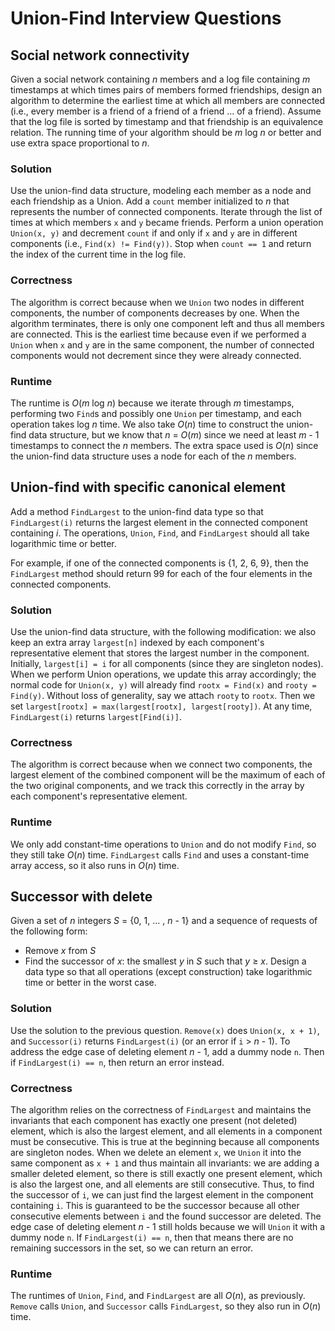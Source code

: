 Union-Find Interview Questions
==============================

Social network connectivity
---------------------------

Given a social network containing *n* members and a log file containing *m* timestamps at which times pairs of members formed friendships, design an algorithm to determine the earliest time at which all members are connected (i.e., every member is a friend of a friend of a friend ... of a friend). Assume that the log file is sorted by timestamp and that friendship is an equivalence relation. The running time of your algorithm should be *m* log *n* or better and use extra space proportional to *n*.

### Solution

Use the union-find data structure, modeling each member as a node and each friendship as a Union. Add a `count` member initialized to *n* that represents the number of connected components. Iterate through the list of times at which members `x` and `y` became friends. Perform a union operation `Union(x, y)` and decrement `count` if and only if `x` and `y` are in different components (i.e., `Find(x) != Find(y))`. Stop when `count == 1` and return the index of the current time in the log file. 

### Correctness

The algorithm is correct because when we `Union` two nodes in different components, the number of components decreases by one. When the algorithm terminates, there is only one component left and thus all members are connected. This is the earliest time because even if we performed a `Union` when `x` and `y` are in the same component, the number of connected components would not decrement since they were already connected.

### Runtime

The runtime is *O*(*m* log *n*) because we iterate through *m* timestamps, performing two `Find`s and possibly one `Union` per timestamp, and each operation takes log *n* time. We also take *O*(*n*) time to construct the union-find data structure, but we know that *n* = *O*(*m*) since we need at least *m* - 1 timestamps to connect the *n* members. The extra space used is *O*(*n*) since the union-find data structure uses a node for each of the *n* members.


Union-find with specific canonical element
------------------------------------------

Add a method `FindLargest` to the union-find data type so that `FindLargest(i)` returns the largest element in the connected component containing *i*. The operations, `Union`, `Find`, and `FindLargest` should all take logarithmic time or better.

For example, if one of the connected components is \{1, 2, 6, 9\}, then the `FindLargest` method should return 99 for each of the four elements in the connected components.

### Solution

Use the union-find data structure, with the following modification: we also keep an extra array `largest[n]` indexed by each component's representative element that stores the largest number in the component. Initially, `largest[i] = i` for all components (since they are singleton nodes). When we perform Union operations, we update this array accordingly; the normal code for `Union(x, y)` will already find `rootx = Find(x)` and `rooty = Find(y)`. Without loss of generality, say we attach `rooty` to `rootx`. Then we set `largest[rootx] = max(largest[rootx], largest[rooty])`. At any time, `FindLargest(i)` returns `largest[Find(i)]`.

### Correctness

The algorithm is correct because when we connect two components, the largest element of the combined component will be the maximum of each of the two original components, and we track this correctly in the array by each component's representative element.

### Runtime

We only add constant-time operations to `Union` and do not modify `Find`, so they still take *O*(*n*) time. `FindLargest` calls `Find` and uses a constant-time array access, so it also runs in *O*(*n*) time.


Successor with delete
---------------------

Given a set of *n* integers *S* = \{0, 1, ... , *n* - 1\} and a sequence of requests of the following form:
* Remove *x* from *S*
* Find the successor of *x*: the smallest *y* in *S* such that *y* ≥ *x*.
Design a data type so that all operations (except construction) take logarithmic time or better in the worst case.

### Solution

Use the solution to the previous question. `Remove(x)` does `Union(x, x + 1)`, and `Successor(i)` returns `FindLargest(i)` (or an error if `i` > *n* - 1). To address the edge case of deleting element *n* - 1, add a dummy node `n`. Then if `FindLargest(i) == n`, then return an error instead.

### Correctness

The algorithm relies on the correctness of `FindLargest` and maintains the invariants that each component has exactly one present (not deleted) element, which is also the largest element, and all elements in a component must be consecutive. This is true at the beginning because all components are singleton nodes. When we delete an element `x`, we `Union` it into the same component as `x + 1` and thus maintain all invariants: we are adding a smaller deleted element, so there is still exactly one present element, which is also the largest one, and all elements are still consecutive. Thus, to find the successor of `i`, we can just find the largest element in the component containing `i`. This is guaranteed to be the successor because all other consecutive elements between `i` and the found successor are deleted. The edge case of deleting element *n* - 1 still holds because we will `Union` it with a dummy node `n`. If `FindLargest(i) == n`, then that means there are no remaining successors in the set, so we can return an error.

### Runtime

The runtimes of `Union`, `Find`, and `FindLargest` are all *O*(*n*), as previously. `Remove` calls `Union`, and `Successor` calls `FindLargest`, so they also run in *O*(*n*) time.
